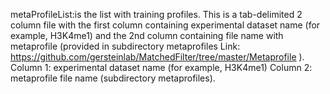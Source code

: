 metaProfileList:is the list with training profiles. This is a tab-delimited 2 column file with the first column containing experimental dataset name (for example, H3K4me1) and the 2nd column containing file name with metaprofile (provided in subdirectory metaprofiles Link: https://github.com/gersteinlab/MatchedFilter/tree/master/Metaprofile ).
Column 1:  experimental dataset name (for example, H3K4me1) 
Column 2: metaprofile file name (subdirectory metaprofiles).

